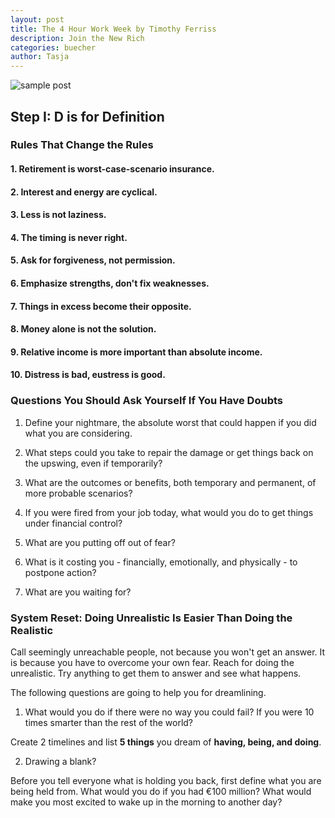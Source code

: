 ```yaml
---
layout: post
title: The 4 Hour Work Week by Timothy Ferriss
description: Join the New Rich 
categories: buecher
author: Tasja
---
```


![sample post]({{site.baseurl_fix}}images/the-4-hour-work-week.jpeg)


## Step I: D is for Definition

### Rules That Change the Rules

#### 1. Retirement is worst-case-scenario insurance.

#### 2. Interest and energy are cyclical.

#### 3. Less is not laziness.

#### 4. The timing is never right.

#### 5. Ask for forgiveness, not permission.

#### 6. Emphasize strengths, don't fix weaknesses.

#### 7. Things in excess become their opposite.

#### 8. Money alone is not the solution.

#### 9. Relative income is more important than absolute income.

#### 10. Distress is bad, eustress is good.

### Questions You Should Ask Yourself If You Have Doubts

1. Define your nightmare, the absolute worst that could happen if you did what you are considering.

2. What steps could you take to repair the damage or get things back on the upswing, even if temporarily?

3. What are the outcomes or benefits, both temporary and permanent, of more probable scenarios?

4. If you were fired from your job today, what would you do to get things under financial control?

5. What are you putting off out of fear?

6. What is it costing you - financially, emotionally, and physically - to postpone action?

7. What are you waiting for?

### System Reset: Doing Unrealistic Is Easier Than Doing the Realistic

Call seemingly unreachable people, not because you won't get an answer.
It is because you have to overcome your own fear.
Reach for doing the unrealistic.
Try anything to get them to answer and see what happens.

The following questions are going to help you for dreamlining.

1. What would you do if there were no way you could fail? If you were 10 times smarter than the rest of the world?

Create 2 timelines and list **5 things** you dream of **having, being, and doing**.

2. Drawing a blank?

Before you tell everyone what is holding you back, first define what you are being held from.
What would you do if you had €100 million? 
What would make you most excited to wake up in the morning to another day? 

